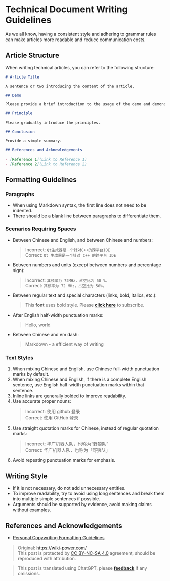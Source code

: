 # Technical Document Writing Guidelines

As we all know, having a consistent style and adhering to grammar rules can make articles more readable and reduce communication costs.

## Article Structure

When writing technical articles, you can refer to the following structure:

```markdown
# Article Title

A sentence or two introducing the content of the article.

## Demo

Please provide a brief introduction to the usage of the demo and demonstrate its effects.

## Principle

Please gradually introduce the principles.

## Conclusion

Provide a simple summary.

## References and Acknowledgements

- [Reference 1](Link to Reference 1)
- [Reference 2](Link to Reference 2)
```

## Formatting Guidelines

### Paragraphs

- When using Markdown syntax, the first line does not need to be indented.
- There should be a blank line between paragraphs to differentiate them.

### Scenarios Requiring Spaces

- Between Chinese and English, and between Chinese and numbers:
  > Incorrect: `Qt生成器是一个针对C++的跨平台IDE`  
  > Correct: `Qt 生成器是一个针对 C++ 的跨平台 IDE`
- Between numbers and units (except between numbers and percentage sign):
  > Incorrect: `其频率为 72MHz，占空比为 50 %。`  
  > Correct: `其频率为 72 MHz，占空比为 50%。`
- Between regular text and special characters (links, bold, italics, etc.):
  > This **font** uses bold style.
  > Please **[click here](https://wiki.wildwolf.pw/)** to subscribe.
- After English half-width punctuation marks:
  > Hello, world
- Between Chinese and em dash:
  > Markdown - a efficient way of writing

### Text Styles

1. When mixing Chinese and English, use Chinese full-width punctuation marks by default.
2. When mixing Chinese and English, if there is a complete English sentence, use English half-width punctuation marks within that sentence.
3. Inline links are generally bolded to improve readability.
4. Use accurate proper nouns:
   > Incorrect: 使用 github 登录  
   > Correct: 使用 GitHub 登录
5. Use straight quotation marks for Chinese, instead of regular quotation marks:
   > Incorrect: 华广机器人队，也称为“野狼队”  
   > Correct: 华广机器人队，也称为「野狼队」
6. Avoid repeating punctuation marks for emphasis.

## Writing Style

- If it is not necessary, do not add unnecessary entities.
- To improve readability, try to avoid using long sentences and break them into multiple simple sentences if possible.
- Arguments should be supported by evidence, avoid making claims without examples.

## References and Acknowledgements

- [Personal Copywriting Formatting Guidelines](https://wiki-power.com/%E4%B8%AA%E4%BA%BA%E6%96%87%E6%A1%88%E6%8E%92%E7%89%88%E8%A7%84%E8%8C%83)

> Original: <https://wiki-power.com/>  
> This post is protected by [CC BY-NC-SA 4.0](https://creativecommons.org/licenses/by/4.0/deed.en) agreement, should be reproduced with attribution.

> This post is translated using ChatGPT, please [**feedback**](https://github.com/linyuxuanlin/Wiki_MkDocs/issues/new) if any omissions.